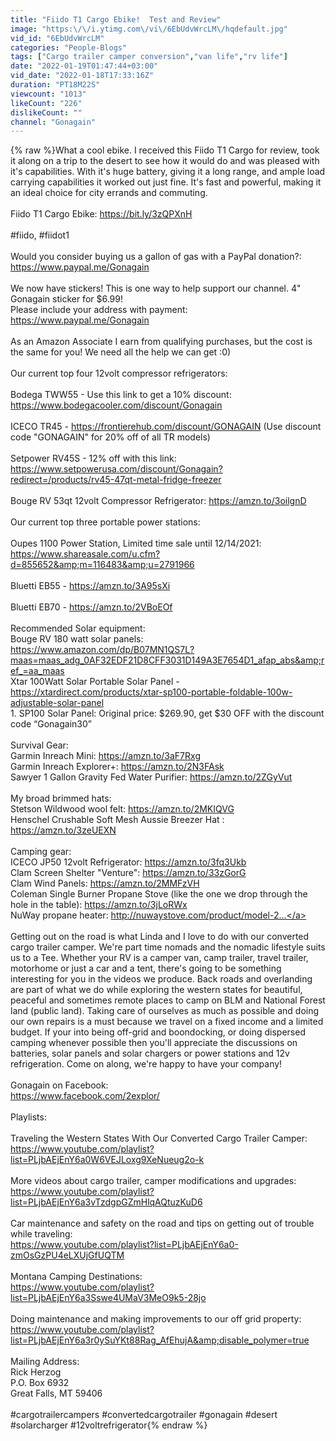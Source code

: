 ```yaml
---
title: "Fiido T1 Cargo Ebike!  Test and Review"
image: "https:\/\/i.ytimg.com\/vi\/6EbUdvWrcLM\/hqdefault.jpg"
vid_id: "6EbUdvWrcLM"
categories: "People-Blogs"
tags: ["Cargo trailer camper conversion","van life","rv life"]
date: "2022-01-19T01:47:44+03:00"
vid_date: "2022-01-18T17:33:16Z"
duration: "PT18M22S"
viewcount: "1013"
likeCount: "226"
dislikeCount: ""
channel: "Gonagain"
---
```

{% raw %}What a cool ebike.  I received this Fiido T1 Cargo for review, took it along on a trip to the desert to see how it would do and was pleased with it's capabilities.  With it's huge battery, giving it a long range, and ample load carrying capabilities it worked out just fine.  It's fast and powerful, making it an ideal choice for city errands and commuting.  <br /><br />Fiido T1 Cargo Ebike:  <a rel="nofollow" target="blank" href="https://bit.ly/3zQPXnH">https://bit.ly/3zQPXnH</a><br /><br />#fiido, #fiidot1<br /><br />Would you consider buying us a gallon of gas with a PayPal donation?:<br /><a rel="nofollow" target="blank" href="https://www.paypal.me/Gonagain">https://www.paypal.me/Gonagain</a><br /><br />We now have stickers!  This is one way to help support our channel.  4&quot; Gonagain sticker for $6.99!<br />Please include your address with payment:<br /><a rel="nofollow" target="blank" href="https://www.paypal.me/Gonagain">https://www.paypal.me/Gonagain</a><br /><br />As an Amazon Associate I earn from qualifying purchases, but the cost is the same for you! We need all the help we can get :0)<br /><br />Our current top four 12volt compressor refrigerators:<br /><br />Bodega TWW55 - Use this link to get a 10% discount:  <a rel="nofollow" target="blank" href="https://www.bodegacooler.com/discount/Gonagain">https://www.bodegacooler.com/discount/Gonagain</a> <br /><br />ICECO TR45 - <a rel="nofollow" target="blank" href="https://frontierehub.com/discount/GONAGAIN">https://frontierehub.com/discount/GONAGAIN</a> (Use discount code &quot;GONAGAIN&quot; for 20% off of all TR models)<br /><br />Setpower RV45S - 12% off with this link:  <a rel="nofollow" target="blank" href="https://www.setpowerusa.com/discount/Gonagain?redirect=/products/rv45-47qt-metal-fridge-freezer">https://www.setpowerusa.com/discount/Gonagain?redirect=/products/rv45-47qt-metal-fridge-freezer</a> <br /><br />Bouge RV 53qt 12volt Compressor Refrigerator:  <a rel="nofollow" target="blank" href="https://amzn.to/3oilgnD">https://amzn.to/3oilgnD</a><br /><br />Our current top three portable power stations:<br /><br />Oupes 1100 Power Station, Limited time sale until 12/14/2021:  <a rel="nofollow" target="blank" href="https://www.shareasale.com/u.cfm?d=855652&amp;m=116483&amp;u=2791966">https://www.shareasale.com/u.cfm?d=855652&amp;m=116483&amp;u=2791966</a><br /><br />Bluetti EB55 - <a rel="nofollow" target="blank" href="https://amzn.to/3A95sXi">https://amzn.to/3A95sXi</a><br /><br />Bluetti EB70 - <a rel="nofollow" target="blank" href="https://amzn.to/2VBoEOf">https://amzn.to/2VBoEOf</a><br /><br />Recommended Solar equipment: <br />Bouge RV 180 watt solar panels:  <a rel="nofollow" target="blank" href="https://www.amazon.com/dp/B07MN1QS7L?maas=maas_adg_0AF32EDF21D8CFF3031D149A3E7654D1_afap_abs&amp;ref_=aa_maas">https://www.amazon.com/dp/B07MN1QS7L?maas=maas_adg_0AF32EDF21D8CFF3031D149A3E7654D1_afap_abs&amp;ref_=aa_maas</a><br />Xtar 100Watt Solar Portable Solar Panel -   <br /><a rel="nofollow" target="blank" href="https://xtardirect.com/products/xtar-sp100-portable-foldable-100w-adjustable-solar-panel">https://xtardirect.com/products/xtar-sp100-portable-foldable-100w-adjustable-solar-panel</a><br />1. SP100 Solar Panel: Original price: $269.90, get $30 OFF with the discount code “Gonagain30” <br /><br />Survival Gear:<br />Garmin Inreach Mini:  <a rel="nofollow" target="blank" href="https://amzn.to/3aF7Rxg">https://amzn.to/3aF7Rxg</a><br />Garmin Inreach Explorer+:  <a rel="nofollow" target="blank" href="https://amzn.to/2N3FAsk">https://amzn.to/2N3FAsk</a><br />Sawyer 1 Gallon Gravity Fed Water Purifier:  <a rel="nofollow" target="blank" href="https://amzn.to/2ZGyVut">https://amzn.to/2ZGyVut</a><br /><br />My broad brimmed hats: <br />Stetson Wildwood wool felt: <a rel="nofollow" target="blank" href="https://amzn.to/2MKIQVG">https://amzn.to/2MKIQVG</a><br />Henschel Crushable Soft Mesh Aussie Breezer Hat : <a rel="nofollow" target="blank" href="https://amzn.to/3zeUEXN">https://amzn.to/3zeUEXN</a><br /><br />Camping gear:<br />ICECO JP50 12volt Refrigerator:  <a rel="nofollow" target="blank" href="https://amzn.to/3fq3Ukb">https://amzn.to/3fq3Ukb</a><br />Clam Screen Shelter &quot;Venture&quot;: <a rel="nofollow" target="blank" href="https://amzn.to/33zGorG">https://amzn.to/33zGorG</a><br />Clam Wind Panels: <a rel="nofollow" target="blank" href="https://amzn.to/2MMFzVH">https://amzn.to/2MMFzVH</a><br />Coleman Single Burner Propane Stove (like the one we drop through the hole in the table):  <a rel="nofollow" target="blank" href="https://amzn.to/3jLoRWx">https://amzn.to/3jLoRWx</a><br />NuWay propane heater: <a rel="nofollow" target="blank" href="http://nuwaystove.com/product/model-2...">http://nuwaystove.com/product/model-2...</a><br /><br />Getting out on the road is what Linda and I love to do with our converted cargo trailer camper.  We're part time nomads and the nomadic lifestyle suits us to a Tee.  Whether your RV is a camper van, camp trailer, travel trailer, motorhome or just a car and a tent, there's going to be something interesting for you in the videos we produce.  Back roads and overlanding are part of what we do while exploring the western states for beautiful, peaceful and sometimes remote places to camp on BLM and National Forest land (public land).  Taking care of ourselves as much as possible and doing our own repairs is a must because we travel on a fixed income and a limited budget.  If your into being off-grid and boondocking, or doing dispersed camping whenever possible then you'll appreciate the discussions on batteries, solar panels and solar chargers or power stations and 12v refrigeration.  Come on along, we're happy to have your company!<br /><br />Gonagain on Facebook:<br /><a rel="nofollow" target="blank" href="https://www.facebook.com/2explor/">https://www.facebook.com/2explor/</a><br /><br />Playlists:<br /><br />Traveling the Western States With Our Converted Cargo Trailer Camper: <br /><a rel="nofollow" target="blank" href="https://www.youtube.com/playlist?list=PLjbAEjEnY6a0W6VEJLoxg9XeNueug2o-k">https://www.youtube.com/playlist?list=PLjbAEjEnY6a0W6VEJLoxg9XeNueug2o-k</a><br /><br />More videos about cargo trailer, camper modifications and upgrades:<br /><a rel="nofollow" target="blank" href="https://www.youtube.com/playlist?list=PLjbAEjEnY6a3vTzdgpGZmHlqAQtuzKuD6">https://www.youtube.com/playlist?list=PLjbAEjEnY6a3vTzdgpGZmHlqAQtuzKuD6</a><br /><br />Car maintenance and safety on the road and tips on getting out of trouble while traveling:<br /><a rel="nofollow" target="blank" href="https://www.youtube.com/playlist?list=PLjbAEjEnY6a0-zmOsGzPU4eLXUjGfUQTM">https://www.youtube.com/playlist?list=PLjbAEjEnY6a0-zmOsGzPU4eLXUjGfUQTM</a><br /><br />Montana Camping Destinations:<br /><a rel="nofollow" target="blank" href="https://www.youtube.com/playlist?list=PLjbAEjEnY6a3Sswe4UMaV3MeO9k5-28jo">https://www.youtube.com/playlist?list=PLjbAEjEnY6a3Sswe4UMaV3MeO9k5-28jo</a><br /><br />Doing maintenance and making improvements to our off grid property:<br /><a rel="nofollow" target="blank" href="https://www.youtube.com/playlist?list=PLjbAEjEnY6a3r0ySuYKt88Rag_AfEhujA&amp;disable_polymer=true">https://www.youtube.com/playlist?list=PLjbAEjEnY6a3r0ySuYKt88Rag_AfEhujA&amp;disable_polymer=true</a><br /><br />Mailing Address:<br />Rick Herzog<br />P.O. Box 6932<br />Great Falls, MT 59406<br /><br />#cargotrailercampers #convertedcargotrailer #gonagain #desert #solarcharger #12voltrefrigerator{% endraw %}
